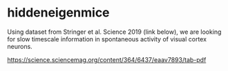# hiddeneigenmice

Using dataset from Stringer et al. Science 2019 (link below), we are looking for slow timescale information in spontaneous activity of visual cortex neurons. 

https://science.sciencemag.org/content/364/6437/eaav7893/tab-pdf
